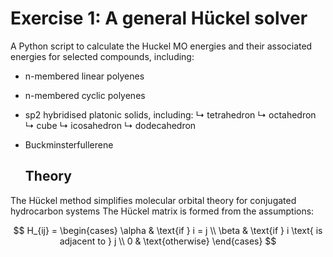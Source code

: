 # Exercise 1: A general Hückel solver
A Python script to calculate the Huckel MO energies and their associated energies for selected compounds, including:
- n-membered linear polyenes
- n-membered cyclic polyenes
- sp2 hybridised platonic solids, including:
↳ tetrahedron
↳ octahedron
↳ cube
↳ icosahedron
↳ dodecahedron
- Buckminsterfullerene

  ## Theory
The Hückel method simplifies molecular orbital theory for conjugated hydrocarbon systems
The Hückel matrix is formed from the assumptions:

$$
H_{ij} = \begin{cases}
    \alpha & \text{if } i = j \\
    \beta & \text{if } i \text{ is adjacent to } j \\
    0 & \text{otherwise}
\end{cases}
$$
